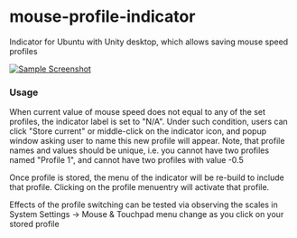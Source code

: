 # mouse-profile-indicator
Indicator for Ubuntu with Unity desktop, which allows saving mouse speed profiles

[![Sample Screenshot](http://i.imgur.com/tvltqna.png)](http://i.imgur.com/tvltqna.png)

### Usage
When current value of mouse speed does not equal to any of the set profiles, the indicator label is set to "N/A". Under such condition, users can click "Store current" or middle-click on the indicator icon, and popup window asking user to name this new profile will appear. Note, that profile names and values should be unique, i.e. you cannot have two profiles named "Profile 1", and cannot have two profiles with value -0.5

Once profile is stored, the menu of the indicator will be re-build to include that profile. Clicking on the profile menuentry will activate that profile.

Effects of the profile switching can be tested via observing the scales in System Settings -> Mouse & Touchpad menu change as you click on your stored profile

